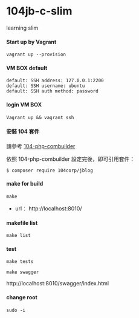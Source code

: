 # 104jb-c-slim
learning slim

#### Start up by Vagrant
`vagrant up --provision`

#### VM BOX default
```
default: SSH address: 127.0.0.1:2200
default: SSH username: ubuntu
default: SSH auth method: password
```
#### login VM BOX
```
Vagrant up && vagrant ssh   
```
#### 安裝 104 套件

請參考 [104-php-combuilder](https://github.com/104corp/104-php-combuilder/blob/master/README.md#%E5%A6%82%E4%BD%95%E4%BD%BF%E7%94%A8)

依照 104-php-combuilder 設定完後，即可引用套件：

```
$ composer require 104corp/jblog
```

#### make for build 

```
make
```
* url： http://localhost:8010/

#### makefile list
```
make list
``` 

#### test 

```
make tests
```

```
make swagger
``` 

http://localhost:8010/swagger/index.html

#### change root
```
sudo -i  
```

